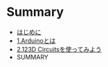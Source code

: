 # Summary

* [はじめに](README.md)
* [1.Arduinoとは](chapter1.md)
* [2.123D Circuitsを使ってみよう](chapter2.md)
* SUMMARY

